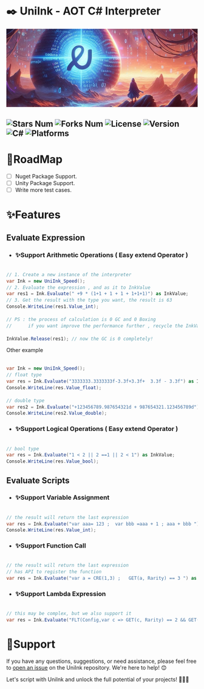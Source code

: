 # ✒️ UniInk - AOT C# Interpreter

![Header](MarkDown_Assets/UniInk_ReadmeHeader.jpg)

![Stars Num](https://img.shields.io/github/stars/Arc-huangjingtong/UniInk-CSharpInterpreter4Unity?style=social&logo=github)
![Forks Num](https://img.shields.io/github/forks/Arc-huangjingtong/UniInk-CSharpInterpreter4Unity?style=social&logo=github)
![License  ](https://img.shields.io/badge/license-MIT-yellow)
![Version  ](https://img.shields.io/badge/version-1.0.0-green)
![C#       ](https://img.shields.io/badge/CSharp-8.0%20or%20later-blue)
![Platforms](https://img.shields.io/badge/platforms-Android%20|%20Windows%20|%20(ios)-lightgrey)
---


# 📝RoadMap

- [ ] Nuget Package Support.
- [ ] Unity Package Support.
- [ ] Write more test cases.

# ✨Features

## Evaluate Expression

- ### ✨Support Arithmetic Operations ( Easy extend Operator )

```csharp

// 1. Create a new instance of the interpreter 
var Ink = new UniInk_Speed();
// 2. Evaluate the expression , and as it to InkValue
var res1 = Ink.Evaluate(" +9 * (1+1 + 1 + 1 + 1+1+1)") as InkValue;
// 3. Get the result with the type you want, the result is 63
Console.WriteLine(res1.Value_int); 

// PS : the process of calculation is 0 GC and 0 Boxing
//      if you want improve the performance further , recycle the InkValue

InkValue.Release(res1); // now the GC is 0 completely!

```

Other example

```csharp

var Ink = new UniInk_Speed();
// float type
var res = Ink.Evaluate("3333333.3333333f-3.3f+3.3f+  3.3f - 3.3f") as InkValue;
Console.WriteLine(res.Value_float);

// double type
var res2 = Ink.Evaluate("+123456789.987654321d + 987654321.123456789d") as InkValue;
Console.WriteLine(res2.Value_double);

```


- ### ✨Support Logical Operations ( Easy extend Operator )

```csharp

// bool type
var res = Ink.Evaluate("1 < 2 || 2 ==1 || 2 < 1") as InkValue;
Console.WriteLine(res.Value_bool); 

```


## Evaluate Scripts

- ### ✨Support Variable Assignment

```csharp

// the result will return the last expression
var res = Ink.Evaluate("var aaa= 123 ;  var bbb =aaa + 1 ; aaa + bbb ") as InkValue;
Console.WriteLine(res.Value_int); 

```

- ### ✨Support Function Call

```csharp

// the result will return the last expression
// has API to register the function
var res = Ink.Evaluate("var a = CRE(1,3) ;   GET(a, Rarity) == 3 ") as InkValue;


```

- ### ✨Support Lambda Expression

```csharp

// this may be complex, but we also support it
var res = Ink.Evaluate("FLT(Config,var c => GET(c, Rarity) == 2 && GET(c, ID) == 1)") as InkValue;

```



# 💬Support

If you have any questions, suggestions, or need assistance, please feel free
to [open an issue](https://github.com/Arc-huangjingtong/UniInk-CSharpInterpreter4Unity/issues) on the UniInk repository.
We're here to help! 😊

Let's script with UniInk and unlock the full potential of your projects! 🚀💡🌟
